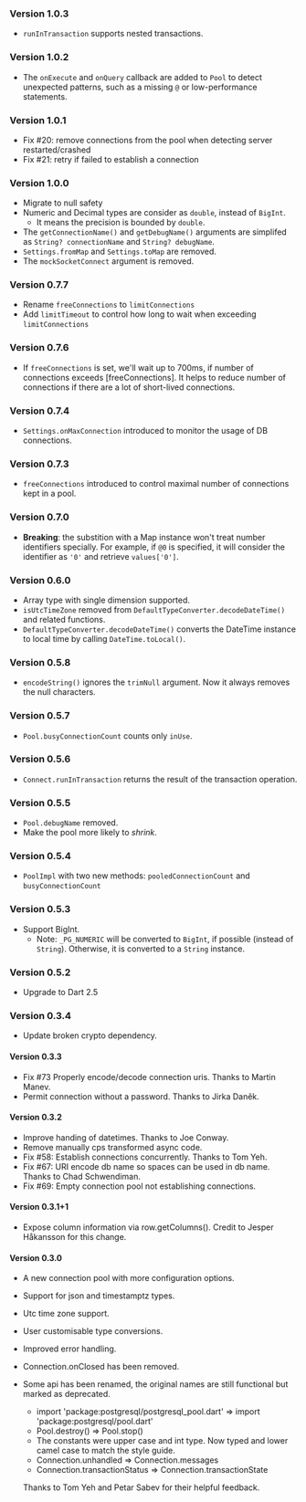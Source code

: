 ### Version 1.0.3

* `runInTransaction` supports nested transactions.

### Version 1.0.2

* The `onExecute` and `onQuery` callback are added to `Pool` to detect unexpected patterns, such as a missing `@` or low-performance statements.

### Version 1.0.1

* Fix #20: remove connections from the pool when detecting server restarted/crashed
* Fix #21: retry if failed to establish a connection

### Version 1.0.0

* Migrate to null safety
* Numeric and Decimal types are consider as `double`, instead of `BigInt`.
    * It means the precision is bounded by `double`.
* The `getConnectionName()` and `getDebugName()` arguments are simplifed as `String? connectionName` and `String? debugName`.
* `Settings.fromMap` and `Settings.toMap` are removed.
* The `mockSocketConnect` argument is removed.

### Version 0.7.7

* Rename `freeConnections` to `limitConnections`
* Add `limitTimeout` to control how long to wait when exceeding `limitConnections`

### Version 0.7.6

* If `freeConnections` is set, we'll wait up to 700ms, if number of connections exceeds [freeConnections].
It helps to reduce number of connections if there are a lot of short-lived connections.

### Version 0.7.4

* `Settings.onMaxConnection` introduced to monitor the usage of DB connections.

### Version 0.7.3

* `freeConnections` introduced to control maximal number of connections kept in a pool.

### Version 0.7.0

* **Breaking**: the substition with a Map instance won't treat number identifiers specially. For example, if `@0` is specified, it will consider the identifier as `'0'` and retrieve `values['0']`.

### Version 0.6.0

* Array type with single dimension supported.
* `isUtcTimeZone` removed from `DefaultTypeConverter.decodeDateTime()` and related functions.
* `DefaultTypeConverter.decodeDateTime()` converts the DateTime instance to local time by calling `DateTime.toLocal()`.

### Version 0.5.8

* `encodeString()` ignores the `trimNull` argument. Now it always removes the null characters.

### Version 0.5.7

* `Pool.busyConnectionCount` counts only `inUse`.

### Version 0.5.6

* `Connect.runInTransaction` returns the result of the transaction operation.

### Version 0.5.5

* `Pool.debugName` removed.
* Make the pool more likely to *shrink*.

### Version 0.5.4

* `PoolImpl` with two new methods: `pooledConnectionCount` and `busyConnectionCount`

### Version 0.5.3

* Support BigInt.
    * Note: `_PG_NUMERIC` will be converted to `BigInt`, if possible (instead of `String`). Otherwise, it is converted to a `String` instance.

### Version 0.5.2

* Upgrade to Dart 2.5

### Version 0.3.4
 
* Update broken crypto dependency.

#### Version 0.3.3

* Fix #73 Properly encode/decode connection uris. Thanks to Martin Manev.
* Permit connection without a password. Thanks to Jirka Daněk.

#### Version 0.3.2

* Improve handing of datetimes. Thanks to Joe Conway.
* Remove manually cps transformed async code.
* Fix #58: Establish connections concurrently. Thanks to Tom Yeh.
* Fix #67: URI encode db name so spaces can be used in db name. Thanks to Chad Schwendiman.
* Fix #69: Empty connection pool not establishing connections.

#### Version 0.3.1+1

* Expose column information via row.getColumns(). Credit to Jesper Håkansson for this change.

#### Version 0.3.0

* A new connection pool with more configuration options.
* Support for json and timestamptz types.
* Utc time zone support.
* User customisable type conversions.
* Improved error handling.
* Connection.onClosed has been removed.
* Some api has been renamed, the original names are still functional but marked as deprecated.
    * import 'package:postgresql/postgresql_pool.dart'  =>  import 'package:postgresql/pool.dart'
    * Pool.destroy() => Pool.stop()
    * The constants were upper case and int type. Now typed and lower camel case to match the style guide.
    * Connection.unhandled => Connection.messages
    * Connection.transactionStatus => Connection.transactionState

  Thanks to Tom Yeh and Petar Sabev for their helpful feedback.
